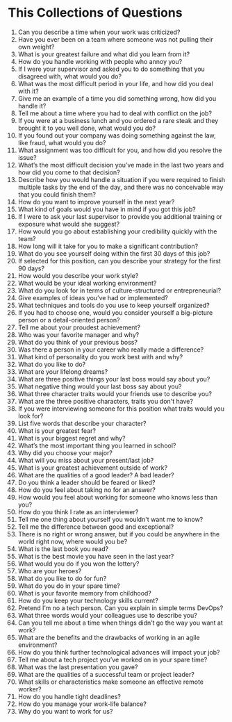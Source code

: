 # This Collections of Questions

1. Can you describe a time when your work was criticized?
2. Have you ever been on a team where someone was not pulling their own weight?
3. What is your greatest failure and what did you learn from it?
4. How do you handle working with people who annoy you?
5. If I were your supervisor and asked you to do something that you disagreed with, what would you do?
6. What was the most difficult period in your life, and how did you deal with it?
7. Give me an example of a time you did something wrong, how did you handle it?
8. Tell me about a time where you had to deal with conflict on the job?
9. If you were at a business lunch and you ordered a rare steak and they brought it to you well done, what would you do?
10. If you found out your company was doing something against the law, like fraud, what would you do?
11. What assignment was too difficult for you, and how did you resolve the issue?
12. What’s the most difficult decision you’ve made in the last two years and how did you come to that decision?
13. Describe how you would handle a situation if you were required to finish multiple tasks by the end of the day, and there was no conceivable way that you could finish them?
14. How do you want to improve yourself in the next year?
15. What kind of goals would you have in mind if you got this job?
16. If I were to ask your last supervisor to provide you additional training or exposure what would she suggest?
17. How would you go about establishing your credibility quickly with the team?
18. How long will it take for you to make a significant contribution?
19. What do you see yourself doing within the first 30 days of this job?
20. If selected for this position, can you describe your strategy for the first 90 days?
21. How would you describe your work style?
22. What would be your ideal working environment?
23. What do you look for in terms of culture-structured or entrepreneurial?
24. Give examples of ideas you’ve had or implemented?
25. What techniques and tools do you use to keep yourself organized?
26. If you had to choose one, would you consider yourself a big-picture person or a detail-oriented person?
27. Tell me about your proudest achievement?
28. Who was your favorite manager and why?
29. What do you think of your previous boss?
30. Was there a person in your career who really made a difference?
31. What kind of personality do you work best with and why?
32. What do you like to do?
33. What are your lifelong dreams?
34. What are three positive things your last boss would say about you?
35. What negative thing would your last boss say about you?
36. What three character traits would your friends use to describe you?
37. What are the three positive characters, traits you don't have?
38. If you were interviewing someone for this position what traits would you look for?
39. List five words that describe your character?
40. What is your greatest fear?
41. What is your biggest regret and why?
42. What’s the most important thing you learned in school?
43. Why did you choose your major?
44. What will you miss about your present/last job?
45. What is your greatest achievement outside of work?
46. What are the qualities of a good leader? A bad leader?
47. Do you think a leader should be feared or liked?
48. How do you feel about taking no for an answer?
49. How would you feel about working for someone who knows less than you?
50. How do you think I rate as an interviewer?
51. Tell me one thing about yourself you wouldn't want me to know?
52. Tell me the difference between good and exceptional?
53. There is no right or wrong answer, but if you could be anywhere in the world right now, where would you be?
54. What is the last book you read?
55. What is the best movie you have seen in the last year?
56. What would you do if you won the lottery?
57. Who are your heroes?
58. What do you like to do for fun?
59. What do you do in your spare time?
60. What is your favorite memory from childhood?
61. How do you keep your technology skills current?
62. Pretend I’m no a tech person. Can you explain in simple terms DevOps?
63. What three words would your colleagues use to describe you?
64. Can you tell me about a time when things didn’t go the way you want at work?
65. What are the benefits and the drawbacks of working in an agile environment?
66. How do you think further technological advances will impact your job?
67. Tell me about a tech project you’ve worked on in your spare time?
68. What was the last presentation you gave?
69. What are the qualities of a successful team or project leader?
70. What skills or characteristics make someone an effective remote worker?
71. How do you handle tight deadlines?
72. How do you manage your work-life balance?
73. Why do you want to work for us?


